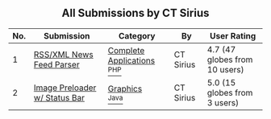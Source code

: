 ﻿<div align="center">

## All Submissions by CT Sirius

</div>

No.  | Submission | Category | By   | User Rating
---- | ---------- | -------- | ---- | -----------
1 | [RSS/XML News Feed Parser<br />](https://github.com/Planet-Source-Code/ct-sirius-rss-xml-news-feed-parser__8-728) | [Complete Applications<br /><sup>PHP</sup>](../ByCategory/complete-applications__8-7.md) | CT Sirius | 4.7 (47 globes from 10 users)
2 | [Image Preloader w/ Status Bar<br />](https://github.com/Planet-Source-Code/ct-sirius-image-preloader-w-status-bar__2-2858) | [Graphics<br /><sup>Java</sup>](../ByCategory/graphics__2-75.md) | CT Sirius | 5.0 (15 globes from 3 users)
